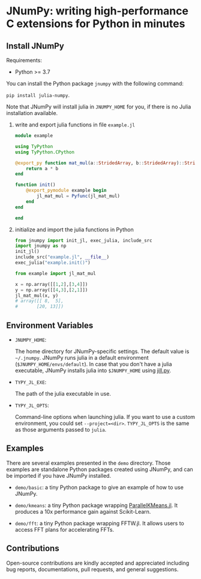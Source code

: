 # JNumPy: writing high-performance C extensions for Python in minutes

## Install JNumPy

Requirements:

- Python >= 3.7

You can install the Python package `jnumpy` with the following command:

`pip install julia-numpy`.

Note that JNumPy will install julia in `JNUMPY_HOME` for you, if there is no Julia installation available.

1. write and export julia functions in file `example.jl`

    ```julia
    module example

    using TyPython
    using TyPython.CPython

    @export_py function mat_mul(a::StridedArray, b::StridedArray)::StridedArray
        return a * b
    end

    function init()
        @export_pymodule example begin
            jl_mat_mul = Pyfunc(jl_mat_mul)
        end
    end

    end
    ```


2. initialize and import the julia functions in Python

    ```python
    from jnumpy import init_jl, exec_julia, include_src
    import jnumpy as np
    init_jl()
    include_src("example.jl", __file__)
    exec_julia("example.init()")

    from example import jl_mat_mul

    x = np.array([[1,2],[3,4]])
    y = np.array([[4,3],[2,1]])
    jl_mat_mul(x, y)
    # array([[ 8,  5],
    #       [20, 13]])
    ```

## Environment Variables

- `JNUMPY_HOME`:

    The home directory for JNumPy-specific settings. The default value is `~/.jnumpy`. JNumPy runs julia in a default environment (`$JNUMPY_HOME/envs/default`). In case that you don't have a julia executable, JNumPy installs julia into `$JNUMPY_HOME` using [jill.py](https://github.com/johnnychen94/jill.py).

- `TYPY_JL_EXE`:

    The path of the julia executable in use.

- `TYPY_JL_OPTS`:

    Command-line options when launching julia. If you want to use a custom environment, you could set `--project=<dir>`. `TYPY_JL_OPTS` is the same as those arguments passed to `julia`.

## Examples

There are several examples presented in the `demo` directory. Those examples are standalone Python packages created using JNumPy, and can be imported if you have JNumPy installed.

- `demo/basic`: a tiny Python package to give an example of how to use JNumPy.

- `demo/kmeans`: a tiny Python package wrapping [ParallelKMeans.jl](https://pydatablog.github.io/ParallelKMeans.jl/stable/). It produces a 10x performance gain against Scikit-Learn.

- `demo/fft`: a tiny Python package wrapping FFTW.jl. It allows users to access FFT plans for accelerating FFTs.

## Contributions

Open-source contributions are kindly accepted and appreciated including bug reports, documentations, pull requests, and general suggestions.
